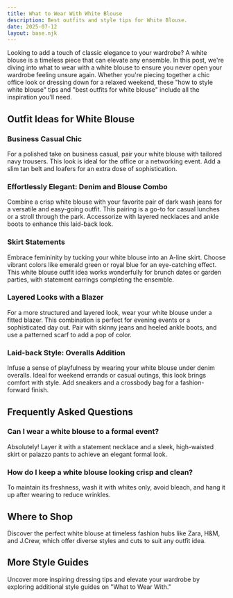 ```yaml
---
title: What to Wear With White Blouse
description: Best outfits and style tips for White Blouse.
date: 2025-07-12
layout: base.njk
---
```


Looking to add a touch of classic elegance to your wardrobe? A white blouse is a timeless piece that can elevate any ensemble. In this post, we're diving into what to wear with a white blouse to ensure you never open your wardrobe feeling unsure again. Whether you're piecing together a chic office look or dressing down for a relaxed weekend, these "how to style white blouse" tips and "best outfits for white blouse" include all the inspiration you'll need.

## Outfit Ideas for White Blouse

### Business Casual Chic
For a polished take on business casual, pair your white blouse with tailored navy trousers. This look is ideal for the office or a networking event. Add a slim tan belt and loafers for an extra dose of sophistication.

### Effortlessly Elegant: Denim and Blouse Combo
Combine a crisp white blouse with your favorite pair of dark wash jeans for a versatile and easy-going outfit. This pairing is a go-to for casual lunches or a stroll through the park. Accessorize with layered necklaces and ankle boots to enhance this laid-back look.

### Skirt Statements
Embrace femininity by tucking your white blouse into an A-line skirt. Choose vibrant colors like emerald green or royal blue for an eye-catching effect. This white blouse outfit idea works wonderfully for brunch dates or garden parties, with statement earrings completing the ensemble.

### Layered Looks with a Blazer
For a more structured and layered look, wear your white blouse under a fitted blazer. This combination is perfect for evening events or a sophisticated day out. Pair with skinny jeans and heeled ankle boots, and use a patterned scarf to add a pop of color.

### Laid-back Style: Overalls Addition
Infuse a sense of playfulness by wearing your white blouse under denim overalls. Ideal for weekend errands or casual outings, this look brings comfort with style. Add sneakers and a crossbody bag for a fashion-forward finish.

## Frequently Asked Questions

### Can I wear a white blouse to a formal event?
Absolutely! Layer it with a statement necklace and a sleek, high-waisted skirt or palazzo pants to achieve an elegant formal look.

### How do I keep a white blouse looking crisp and clean?
To maintain its freshness, wash it with whites only, avoid bleach, and hang it up after wearing to reduce wrinkles.

## Where to Shop

Discover the perfect white blouse at timeless fashion hubs like Zara, H&M, and J.Crew, which offer diverse styles and cuts to suit any outfit idea.

## More Style Guides

Uncover more inspiring dressing tips and elevate your wardrobe by exploring additional style guides on "What to Wear With."
